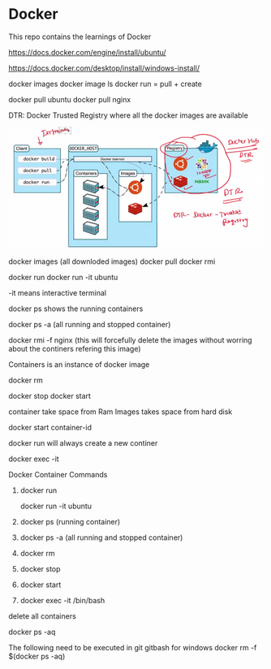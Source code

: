 # Docker
This repo contains the learnings of Docker

https://docs.docker.com/engine/install/ubuntu/

https://docs.docker.com/desktop/install/windows-install/

docker images
docker image ls
docker run = pull + create

docker pull ubuntu
docker pull nginx

DTR: Docker Trusted Registry
where all the docker images are available

![alt text](image.png)

docker images (all downloded images)
docker pull <image-name>
docker rmi <Image-name>


docker run <image-name>
 docker run -it ubuntu   
 
 -it means interactive terminal

 docker ps
 shows the running containers


 docker ps -a (all running and stopped container)


docker rmi -f nginx (this will forcefully delete the images without worring about the continers refering this image)


Containers is an instance of docker image

docker rm <container-id>

docker stop <container-id>
docker start <container-id>


container take space from Ram
Images takes space from hard disk

docker start container-id

docker run will always create  a new continer

docker exec -it <container-id>

Docker Container Commands

 

1. docker run <image-name>

   docker run -it ubuntu

2. docker ps (running container)

3. docker ps -a (all running and stopped container)

4. docker rm <cont-id>

5. docker stop <cont-id>

6. docker start <cont-id>

7. docker exec -it <cont-id> /bin/bash


delete all containers

docker ps -aq

The following need to be executed in git gitbash for windows
docker rm -f $(docker ps -aq)



